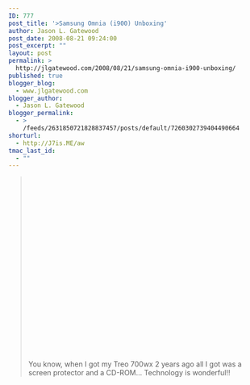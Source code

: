 ```yaml
---
ID: 777
post_title: '>Samsung Omnia (i900) Unboxing'
author: Jason L. Gatewood
post_date: 2008-08-21 09:24:00
post_excerpt: ""
layout: post
permalink: >
  http://jlgatewood.com/2008/08/21/samsung-omnia-i900-unboxing/
published: true
blogger_blog:
  - www.jlgatewood.com
blogger_author:
  - Jason L. Gatewood
blogger_permalink:
  - >
    /feeds/2631850721828837457/posts/default/7260302739404490664
shorturl:
  - http://J7is.ME/aw
tmac_last_id:
  - ""
---
```

><div xmlns='http://www.w3.org/1999/xhtml'><p><object height='350' width='425'><param value='http://youtube.com/v/QQlzX7EyIwU' name='movie'/><embed height='350' width='425' type='application/x-shockwave-flash' src='http://youtube.com/v/QQlzX7EyIwU'/></object></p><p>You know, when I got my Treo 700wx 2 years ago all I got was a screen protector and a CD-ROM...  Technology is wonderful!!</p></div>